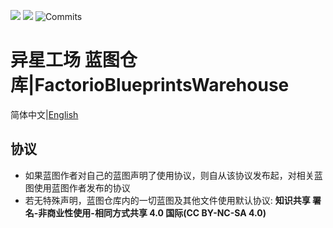 ![](https://img.shields.io/github/languages/code-size/Factorio-Resources/FactorioBlueprintsWarehouse?style=for-the-badge)
![](https://img.shields.io/github/last-commit/Factorio-Resources/FactorioBlueprintsWarehouse?style=for-the-badge)
![Commits](https://img.shields.io/github/commit-activity/y/Factorio-Resources/FactorioBlueprintsWarehouse.svg?style=for-the-badge)
# 异星工场 蓝图仓库|FactorioBlueprintsWarehouse
简体中文|[English](./README_EN.md)
## 协议
* 如果蓝图作者对自己的蓝图声明了使用协议，则自从该协议发布起，对相关蓝图使用蓝图作者发布的协议
* 若无特殊声明，蓝图仓库内的一切蓝图及其他文件使用默认协议: **知识共享 署名-非商业性使用-相同方式共享 4.0 国际(CC BY-NC-SA 4.0)**